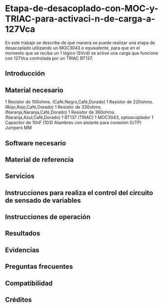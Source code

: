 # Etapa-de-desacoplado-con-MOC-y-TRIAC-para-activaci-n-de-carga-a-127Vca

En este trabajo se describe de qué manera se puede realizar una etapa de desacoplado utilizando un MOC3043 o equivalente, para que en el momento que se reciba un 1 lógico (5Vcd) se active una carga que funcione con 127Vca controlada por un TRIAC BT137.



## Introducción

## Material necesario

1 Resistor de 100ohms. (Café,Negro,Café,Dorado)
1 Resistor de 220ohms. (Rojo,Rojo,Café,Dorado)
1 Resistor de 330ohms. (Naranja,Naranja,Café,Dorado)
1 Resistor de 360ohms. (Naranja,Azul,Café,Dorado)
1 BT137 (TRIAC)
1 MOC3043, optoacoplador
1 Capacitor de 10nF (103)
Alambres con aislante para conexión (UTP)
Jumpers MM

## Software necesario

## Material de referencia

## Servicios

## Instrucciones para realiza el control del circuito de sensado de variables

## Instrucciones de operación

## Resultados

## Evidencias

## Preguntas frecuentes

## Compatibilidad

## Créditos
